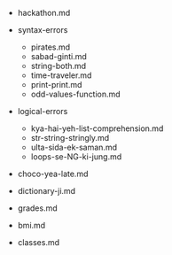 - hackathon.md
- syntax-errors
    - pirates.md
    - sabad-ginti.md
    - string-both.md
    - time-traveler.md
    - print-print.md
    - odd-values-function.md
- logical-errors
    - kya-hai-yeh-list-comprehension.md
    - str-string-stringly.md
    - ulta-sida-ek-saman.md
    - loops-se-NG-ki-jung.md

- choco-yea-late.md
- dictionary-ji.md
- grades.md
- bmi.md
- classes.md
